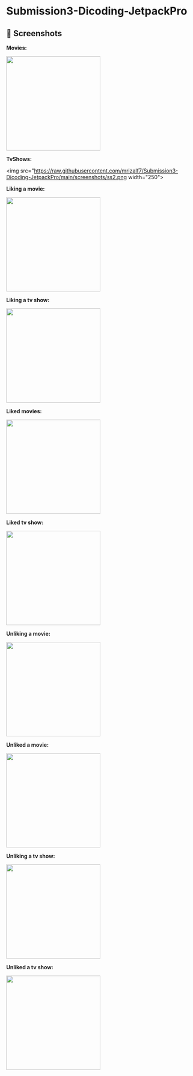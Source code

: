 # Submission3-Dicoding-JetpackPro
 
## 📸 Screenshots

**Movies:**

<img src="https://raw.githubusercontent.com/mrizalf7/Submission3-Dicoding-JetpackPro/main/screenshots/ss1.png" width="250">

**TvShows:** 

<img src="https://raw.githubusercontent.com/mrizalf7/Submission3-Dicoding-JetpackPro/main/screenshots/ss2.png width="250">

**Liking a movie:**

<img src="https://raw.githubusercontent.com/mrizalf7/Submission3-Dicoding-JetpackPro/main/screenshots/ss3.png" width="250">

**Liking a tv show:**

<img src="https://raw.githubusercontent.com/mrizalf7/Submission3-Dicoding-JetpackPro/main/screenshots/ss4.png" width="250">

**Liked movies:**

<img src="https://raw.githubusercontent.com/mrizalf7/Submission3-Dicoding-JetpackPro/main/screenshots/ss5.png" width="250">

**Liked tv show:**

<img src="https://raw.githubusercontent.com/mrizalf7/Submission3-Dicoding-JetpackPro/main/screenshots/ss6.png" width="250">

**Unliking a movie:**

<img src="https://raw.githubusercontent.com/mrizalf7/Submission3-Dicoding-JetpackPro/main/screenshots/ss7.png" width="250">

**Unliked a movie:**

<img src="https://raw.githubusercontent.com/mrizalf7/Submission3-Dicoding-JetpackPro/main/screenshots/ss8.png" width="250">

**Unliking a tv show:**

<img src="https://raw.githubusercontent.com/mrizalf7/Submission3-Dicoding-JetpackPro/main/screenshots/ss9.png" width="250">

**Unliked a tv show:**

<img src="https://raw.githubusercontent.com/mrizalf7/Submission3-Dicoding-JetpackPro/main/screenshots/ss10.png" width="250">

